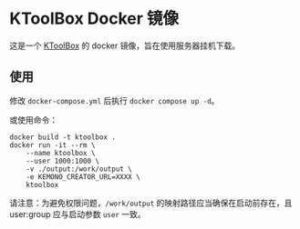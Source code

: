 # KToolBox Docker 镜像

这是一个 [KToolBox](https://github.com/Ljzd-PRO/KToolBox) 的 docker 镜像，旨在使用服务器挂机下载。

## 使用

修改 `docker-compose.yml` 后执行 `docker compose up -d`。

或使用命令：

```shell
docker build -t ktoolbox .
docker run -it --rm \
    --name ktoolbox \
    --user 1000:1000 \
    -v ./output:/work/output \
    -e KEMONO_CREATOR_URL=XXXX \
    ktoolbox
```

请注意：为避免权限问题，`/work/output` 的映射路径应当确保在启动前存在，且 user:group 应与启动参数 `user` 一致。